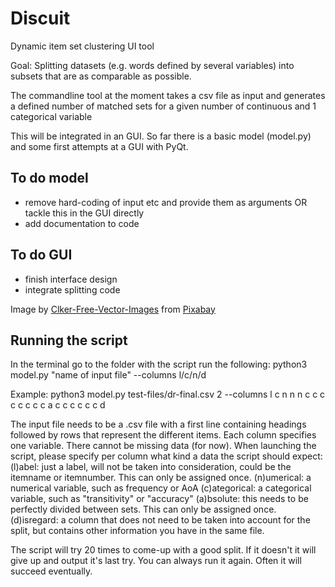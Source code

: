 # Discuit

Dynamic item set clustering UI tool

Goal: Splitting datasets (e.g. words defined by several variables) into subsets that are as comparable as possible.


The commandline tool at the moment takes a csv file as input and generates a defined number of matched sets for a given number of continuous and 1 categorical variable

This will be integrated in an GUI. So far there is a basic model (model.py) and some first attempts at a GUI with PyQt.

## To do model
- remove hard-coding of input etc and provide them as arguments OR tackle this in the GUI directly
- add documentation to code

## To do GUI
- finish interface design
- integrate splitting code 


Image by [Clker-Free-Vector-Images](https://pixabay.com/users/clker-free-vector-images-3736/?utm_source=link-attribution&amp;utm_medium=referral&amp;utm_campaign=image&amp;utm_content=304801) from [Pixabay](https://pixabay.com/?utm_source=link-attribution&amp;utm_medium=referral&amp;utm_campaign=image&amp;utm_content=304801)

## Running the script
In the terminal go to the folder with the script run the following: 
python3 model.py "name of input file" --columns l/c/n/d

Example: python3 model.py test-files/dr-final.csv 2 --columns l c n n n c c c c c c c c a c c c c c c d

The input file needs to be a .csv file with a first line containing headings followed by rows that 
represent the different items. Each column specifies one variable. There cannot be missing data (for now).
When launching the script, please specify per column what kind a data the script should expect:
(l)abel: just a label, will not be taken into consideration, could be the itemname or itemnumber. This can only be assigned once.
(n)umerical: a numerical variable, such as frequency or AoA
(c)ategorical: a categorical variable, such as "transitivity" or "accuracy"
(a)bsolute: this needs to be perfectly divided between sets. This can only be assigned once.
(d)isregard: a column that does not need to be taken into account for the split, but contains other information you have in the same file.

The script will try 20 times to come-up with a good split. If it doesn't it will give up and output it's last try.
You can always run it again. Often it will succeed eventually.




